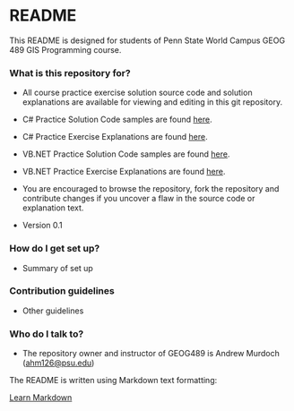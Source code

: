 # README #

This README is designed for students of Penn State World Campus GEOG 489 GIS Programming course.

### What is this repository for? ###

* All course practice exercise solution source code and solution explanations are available for viewing and editing in this git repository.

* C# Practice Solution Code samples are found [here][csharpcode].
* C# Practice Exercise Explanations are found [here][csharp].

* VB.NET Practice Solution Code samples are found [here][vbnetcode].
* VB.NET Practice Exercise Explanations are found [here][vbnet].

* You are encouraged to browse the repository, fork the repository and contribute changes if you uncover a flaw in the source code or explanation text.
* Version 0.1


### How do I get set up? ###

* Summary of set up

### Contribution guidelines ###

* Other guidelines

### Who do I talk to? ###

* The repository owner and instructor of GEOG489 is Andrew Murdoch (ahm126@psu.edu)


The README is written using Markdown text formatting:

[Learn Markdown](https://bitbucket.org/tutorials/markdowndemo)

[csharpcode]: https://github.com/PSU-GEOG489/PublicContent/tree/master/PracticeSolutions/C%23/?at=master
[vbnetcode]: https://bitbucket.org/ahm126/geog489/src/master/PracticeSolutions/VB.NET/?at=master
[csharp]: https://bitbucket.org/ahm126/geog489/wiki/browse/C%23
[vbnet]: https://bitbucket.org/ahm126/geog489/wiki/browse/VB.NET

[csharpcode_old]: /ahm126/geog489/src/master/PracticeSolutions/C%23/?at=master
[vbnetcode_old]: /ahm126/geog489/src/master/PracticeSolutions/VB.NET/?at=master
[csharp_old]: /ahm126/geog489/wiki/browse/C%23
[vbnet_old]: /ahm126/geog489/wiki/browse/VB.NET
